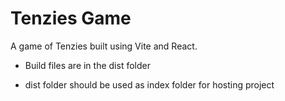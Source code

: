 # Tenzies Game

A game of Tenzies built using Vite and React.

- Build files are in the dist folder

- dist folder should be used as index folder for hosting project
